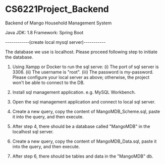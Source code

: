 # CS6221Project_Backend
Backend of Mango Household Management System

Java JDK: 1.8
Framework: Spring Boot

------------(create local mysql server)-----------

The database we use is localhost.
Please proceed following step to initiate the database.

1. Using Xampp or Docker to run the sql serve:
  (i)   The port of sql server is 3306.
  (ii)  The username is "root".
  (iii) The password is my-password.
  Please configure your local server as above; otherwise, the project won't be able to connect to the DB.
  
2. Install sql management application. e.g. MySQL Workbench.

3. Open the sql management application and connect to local sql server.

4. Create a new query, copy the content of MangoMDB_Scheme.sql, paste it into the query, and then execute.

5. After step 4, there should be a database called "MangoMDB" in the localhost sql server.

6. Create a new query, copy the content of MangoMDB_Data.sql, paste it into the query, and then execute.

7. After step 6, there should be tables and data in the "MangoMDB" db.
